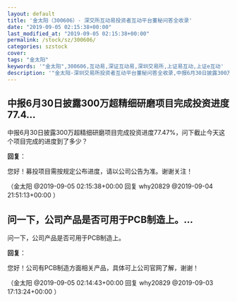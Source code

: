 ```yaml
---
layout: default
title: '金太阳（300606）- 深交所互动易投资者互动平台董秘问答全收录'
date: "2019-09-05 02:15:38+00:00"
last_modified_at: "2019-09-05 02:15:38+00:00"
permalink: /stock/sz/300606/
categories: szstock
cover: 
tags: "金太阳"
keywords: '"金太阳",300606,互动易,深证互动易,深圳交易所,上证易互动,上证e互动'
description: '"金太阳-深圳交易所投资者互动平台董秘问答全收录,中报6月30日披露300万超精细研磨项目完成投资进度77.47%，问下截止今天这个项目完成的进度到了多少？"'
---
```


## 中报6月30日披露300万超精细研磨项目完成投资进度77.4...

中报6月30日披露300万超精细研磨项目完成投资进度77.47%，问下截止今天这个项目完成的进度到了多少？

**回复**：

您好！募投项目需按规定公布进度，请以公司公告为准。谢谢关注！ 

（金太阳  @2019-09-05 02:15:38+00:00 回复 why20829  @2019-09-04 21:51:13+00:00 ）

## 问一下，公司产品是否可用于PCB制造上。...

问一下，公司产品是否可用于PCB制造上。

**回复**：

您好！公司有PCB制造方面相关产品，具体可上公司官网了解，谢谢！ 

（金太阳  @2019-09-05 02:14:43+00:00 回复 why20829  @2019-09-03 17:13:24+00:00 ）

